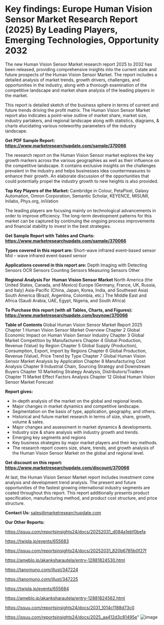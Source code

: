 # Key findings: Europe Human Vision Sensor Market Research Report (2025) By Leading Players, Emerging Technologies, Opportunity 2032

The new Human Vision Sensor Market research report 2025 to 2032 has been released, providing comprehensive insights into the current state and future prospects of the Human Vision Sensor Market. The report includes a detailed analysis of market trends, growth drivers, challenges, and opportunities in the industry, along with a thorough examination of the competitive landscape and market share analysis of the leading players in the market.

This report is detailed sketch of the business sphere in terms of current and future trends driving the profit matrix. The Human Vision Sensor Market report also indicates a point-wise outline of market share, market size, industry partakers, and regional landscape along with statistics, diagrams, &amp; charts elucidating various noteworthy parameters of the industry landscape.

<strong><b>Get PDF Sample Report: <a href=https://www.marketresearchupdate.com/sample/370066>https://www.marketresearchupdate.com/sample/370066</a></b></strong>

The research report on the Human Vision Sensor market explores the key growth markers across the various geographies as well as their influence on the competitive landscape. It contains exclusive insights on the challenges prevalent in the industry and helps businesses idea countermeasures to enhance their growth. An elaborate discussion of the opportunities that could potentially propel the industry growth to new heights is also provided.

<strong><b>Top Key Players of the Market:
</b></strong>Cambridge in Colour, PetaPixel, Galaxy Automation, Omron Corporation, Semantic Scholar, KEYENCE, MISUMI, Inilabs, Phys.org, iniVation<strong><b>
</b></strong>

The leading players are focusing mainly on technological advancements in order to improve efficiency. The long-term development patterns for this market can be captured by continuing the ongoing process improvements and financial stability to invest in the best strategies.

<strong><b>Get Sample Report with Tables and Charts: <a href=https://www.marketresearchupdate.com/sample/370066>https://www.marketresearchupdate.com/sample/370066</a></b></strong>

<strong><b>Types covered in this report are:
</b></strong>Short-wave infrared event-based sensor
Mid – wave infrared event-based sensor<strong><b>
</b></strong>

<strong><b>Applications covered in this report are:
</b></strong>Depth Imaging with Detecting Sensors
OCR Sensors
Counting Sensors
Measuring Sensors
Other<strong><b>
</b></strong>

<strong><b>Regional Analysis For  Human Vision Sensor Market</b></strong><strong><b>
</b></strong>North America (the United States, Canada, and Mexico)
Europe (Germany, France, UK, Russia, and Italy)
Asia-Pacific (China, Japan, Korea, India, and Southeast Asia)
South America (Brazil, Argentina, Colombia, etc.)
The Middle East and Africa (Saudi Arabia, UAE, Egypt, Nigeria, and South Africa)

<strong><b>To Purchase this report (with all Tables, Charts, and Figures): <a href=https://www.marketresearchupdate.com/buynow/370066>https://www.marketresearchupdate.com/buynow/370066</a></b></strong>

<strong><b>Table of Contents</b></strong><strong><b>
</b></strong>Global Human Vision Sensor Market Report 2025
Chapter 1 Human Vision Sensor Market Overview
Chapter 2 Global Economic Impact on Human Vision Sensor Industry
Chapter 3 Global Market Competition by Manufacturers
Chapter 4 Global Production, Revenue (Value) by Region
Chapter 5 Global Supply (Production), Consumption, Export, Import by Regions
Chapter 6 Global Production, Revenue (Value), Price Trend by Type
Chapter 7 Global Human Vision Sensor Market Analysis by Application
Chapter 8 Manufacturing Cost Analysis
Chapter 9 Industrial Chain, Sourcing Strategy and Downstream Buyers
Chapter 10 Marketing Strategy Analysis, Distributors/Traders
Chapter 11 Market Effect Factors Analysis
Chapter 12 Global Human Vision Sensor Market Forecast

<strong><b>Report gives:</b></strong>

- In-depth analysis of the market on the global and regional levels.
- Major changes in market dynamics and competitive landscape.
- Segmentation on the basis of type, application, geography, and others.
- Historical and future market research in terms of size, share, growth, volume &amp; sales.
- Major changes and assessment in market dynamics &amp; developments.
- Industry size &amp; share analysis with industry growth and trends.
- Emerging key segments and regions
- Key business strategies by major market players and their key methods.
- The research report covers size, share, trends, and growth analysis of the Human Vision Sensor Market on the global and regional level.

<strong><b>Get discount on this report: <a href=https://www.marketresearchupdate.com/discount/370066>https://www.marketresearchupdate.com/discount/370066</a></b></strong>

At last, the Human Vision Sensor Market report includes investment come analysis and development trend analysis. The present and future opportunities of the fastest growing international industry segments are coated throughout this report. This report additionally presents product specification, manufacturing method, and product cost structure, and price structure.

<strong><b>Contact Us:
</b></strong>sales@marketresearchupdate.com

<strong>Our Other Reports:</strong>

<a href=https://issuu.com/reportsinsights24/docs/20252031_d084a1ebf0befa>https://issuu.com/reportsinsights24/docs/20252031_d084a1ebf0befa</a>

<a href=https://twipla.jp/events/655683>https://twipla.jp/events/655683</a>

<a href=https://issuu.com/reportsinsights24/docs/20252031_820b6785b0f27f>https://issuu.com/reportsinsights24/docs/20252031_820b6785b0f27f</a>

<a href=https://ameblo.jp/akanksharautela/entry-12881824530.html>https://ameblo.jp/akanksharautela/entry-12881824530.html</a>

<a href=https://tanomuno.com/illust/347224>https://tanomuno.com/illust/347224</a>

<a href=https://tanomuno.com/illust/347225>https://tanomuno.com/illust/347225</a>

<a href=https://twipla.jp/events/655684>https://twipla.jp/events/655684</a>

<a href=https://ameblo.jp/akanksharautela/entry-12881824562.html>https://ameblo.jp/akanksharautela/entry-12881824562.html</a>

<a href=https://issuu.com/reportsinsights24/docs/2031_1014c1188d73c0>https://issuu.com/reportsinsights24/docs/2031_1014c1188d73c0</a>

<a href=https://issuu.com/reportsinsights24/docs/2025_aa412d3c81495e>https://issuu.com/reportsinsights24/docs/2025_aa412d3c81495e</a>"
![image](https://github.com/user-attachments/assets/836e578d-9c77-4697-accb-ceeb32a90ecf)
